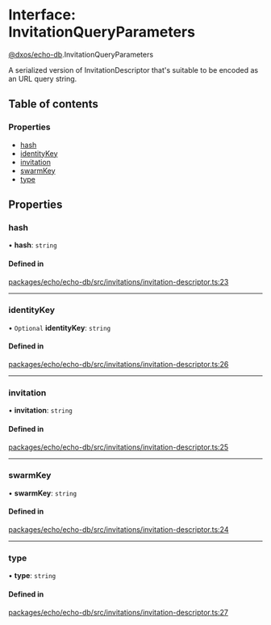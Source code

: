 # Interface: InvitationQueryParameters

[@dxos/echo-db](../modules/dxos_echo_db.md).InvitationQueryParameters

A serialized version of InvitationDescriptor that's suitable to be encoded as an URL query string.

## Table of contents

### Properties

- [hash](dxos_echo_db.InvitationQueryParameters.md#hash)
- [identityKey](dxos_echo_db.InvitationQueryParameters.md#identitykey)
- [invitation](dxos_echo_db.InvitationQueryParameters.md#invitation)
- [swarmKey](dxos_echo_db.InvitationQueryParameters.md#swarmkey)
- [type](dxos_echo_db.InvitationQueryParameters.md#type)

## Properties

### hash

• **hash**: `string`

#### Defined in

[packages/echo/echo-db/src/invitations/invitation-descriptor.ts:23](https://github.com/dxos/dxos/blob/e3b936721/packages/echo/echo-db/src/invitations/invitation-descriptor.ts#L23)

___

### identityKey

• `Optional` **identityKey**: `string`

#### Defined in

[packages/echo/echo-db/src/invitations/invitation-descriptor.ts:26](https://github.com/dxos/dxos/blob/e3b936721/packages/echo/echo-db/src/invitations/invitation-descriptor.ts#L26)

___

### invitation

• **invitation**: `string`

#### Defined in

[packages/echo/echo-db/src/invitations/invitation-descriptor.ts:25](https://github.com/dxos/dxos/blob/e3b936721/packages/echo/echo-db/src/invitations/invitation-descriptor.ts#L25)

___

### swarmKey

• **swarmKey**: `string`

#### Defined in

[packages/echo/echo-db/src/invitations/invitation-descriptor.ts:24](https://github.com/dxos/dxos/blob/e3b936721/packages/echo/echo-db/src/invitations/invitation-descriptor.ts#L24)

___

### type

• **type**: `string`

#### Defined in

[packages/echo/echo-db/src/invitations/invitation-descriptor.ts:27](https://github.com/dxos/dxos/blob/e3b936721/packages/echo/echo-db/src/invitations/invitation-descriptor.ts#L27)
